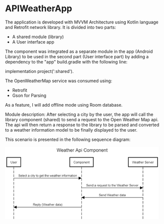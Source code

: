 # APIWeatherApp 
The application is developed with MVVM Architecture using Kotlin language and Retrofit network library. It is divided into two parts:
- A shared module (library)
- A User interface app

The component was integrated as a separate module in the app (Android Library) to be used in the second part (User interface part) by adding a dependency to the "app" build.gradle with the following line:

implementation project(':shared').
 
 The OpenWeatherMap service was consumed using:
 - Retrofit 
 - Gson for Parsing
  
 As a feature, I will add offline mode using Room database.
 
Module description:
After selecting a city by the user, the app will call the library component (shared) to send a request to the Open Weather Map api. The api will then return a response to the library
to be parsed and converted to a weather information model to be finally displayed to the user.

This scenario is presented in the following sequence diagram:

![](images/seq_diagram.PNG)

